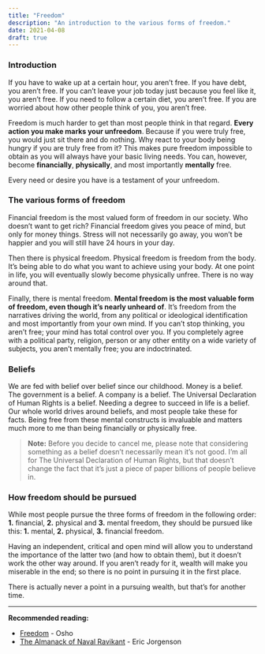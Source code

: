 ```yaml
---
title: "Freedom"
description: "An introduction to the various forms of freedom."
date: 2021-04-08
draft: true
---
```


### Introduction

If you have to wake up at a certain hour, you aren’t free. If you have debt, you aren’t free. If you can’t leave your job today just because you feel like it, you aren’t free. If you need to follow a certain diet, you aren’t free. If you are worried about how other people think of you, you aren’t free.

Freedom is much harder to get than most people think in that regard. **Every action you make marks your unfreedom**. Because if you were truly free, you would just sit there and do nothing. Why react to your body being hungry if you are truly free from it? This makes pure freedom impossible to obtain as you will always have your basic living needs. You can, however, become **financially**, **physically**, and most importantly **mentally** free.

Every need or desire you have is a testament of your unfreedom.

### The various forms of freedom

Financial freedom is the most valued form of freedom in our society. Who doesn’t want to get rich? Financial freedom gives you peace of mind, but only for money things. Stress will not necessarily go away, you won’t be happier and you will still have 24 hours in your day.

Then there is physical freedom. Physical freedom is freedom from the body. It’s being able to do what you want to achieve using your body. At one point in life, you will eventually slowly become physically unfree. There is no way around that.

Finally, there is mental freedom. **Mental freedom is the most valuable form of freedom, even though it’s nearly unheard of**. It’s freedom from the narratives driving the world, from any political or ideological identification and most importantly from your own mind. If you can’t stop thinking, you aren’t free; your mind has total control over you. If you completely agree with a political party, religion, person or any other entity on a wide variety of subjects, you aren’t mentally free; you are indoctrinated.

### Beliefs

We are fed with belief over belief since our childhood. Money is a belief. The government is a belief. A company is a belief. The Universal Declaration of Human Rights is a belief. Needing a degree to succeed in life is a belief. Our whole world drives around beliefs, and most people take these for facts. Being free from these mental constructs is invaluable and matters much more to me than being financially or physically free.

> **Note:** Before you decide to cancel me, please note that considering something as a belief doesn’t necessarily mean it’s not good. I’m all for The Universal Declaration of Human Rights, but that doesn’t change the fact that it’s just a piece of paper billions of people believe in.

### How freedom should be pursued

While most people pursue the three forms of freedom in the following order: **1.** financial, **2.** physical and **3.** mental freedom, they should be pursued like this: **1.** mental, **2.** physical, **3.** financial freedom.

Having an independent, critical and open mind will allow you to understand the importance of the latter two (and how to obtain them), but it doesn’t work the other way around. If you aren’t ready for it, wealth will make you miserable in the end; so there is no point in pursuing it in the first place.

There is actually never a point in a pursuing wealth, but that’s for another time.

---

**Recommended reading:**

-   [Freedom](https://www.amazon.com/Freedom-Courage-Yourself-Insights-Living/dp/0312320701) - Osho
-   [The Almanack of Naval Ravikant](https://www.amazon.com/Almanack-Naval-Ravikant-Wealth-Happiness/dp/1544514212) - Eric Jorgenson
